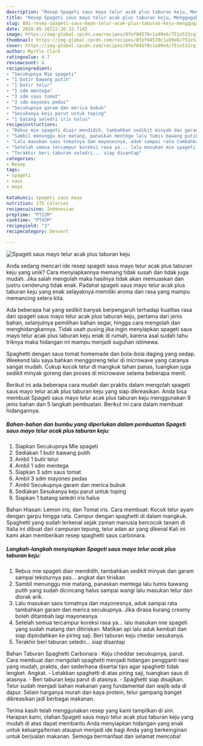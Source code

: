 ```yaml
---
description: "Resep Spageti saus mayo telur acak plus taburan keju, Menggugah Selera"
title: "Resep Spageti saus mayo telur acak plus taburan keju, Menggugah Selera"
slug: 801-resep-spageti-saus-mayo-telur-acak-plus-taburan-keju-menggugah-selera
date: 2020-05-16T22:26:32.714Z
image: https://img-global.cpcdn.com/recipes/0fef04570c1a99e6/751x532cq70/spageti-saus-mayo-telur-acak-plus-taburan-keju-foto-resep-utama.jpg
thumbnail: https://img-global.cpcdn.com/recipes/0fef04570c1a99e6/751x532cq70/spageti-saus-mayo-telur-acak-plus-taburan-keju-foto-resep-utama.jpg
cover: https://img-global.cpcdn.com/recipes/0fef04570c1a99e6/751x532cq70/spageti-saus-mayo-telur-acak-plus-taburan-keju-foto-resep-utama.jpg
author: Myrtle Clark
ratingvalue: 4.7
reviewcount: 4
recipeingredient:
- "Secukupnya Mie spageti"
- "1 butir bawang putih"
- "1 butir telur"
- "1 sdm mentega"
- "3 sdm saus tomat"
- "3 sdm mayones pedas"
- "Secukupnya garam dan merica bubuk"
- "Sesukanya keju parut untuk toping"
- "1 batang seledri iris halus"
recipeinstructions:
- "Rebus mie spageti diair mendidih, tambahkan sedikit minyak dan garam sampai teksturnya pas... angkat dan tiriskan"
- "Sambil menunggu mie matang, panaskan mentega lalu tumis bawang putih yang sudah dicincang halus sampai wangi lalu masukan telur dan diorak arik."
- "Lalu masukan saos tomatnya dan mayonesnya, aduk sampai rata tambahkan garam dan merica secukupnya. Jika dirasa kurang creamy boleh ditambah lagi mayonesnya."
- "Setelah semua tercampur koreksi rasa ya... lalu masukan mie spageti yang sudah matang dan ditiriskan. Matikan api lalu aduk kembali dan siap dipindahkan ke piring saji. Beri taburan keju chedar sesukanya."
- "Terakhir beri taburan seledri... siap disantap"
categories:
- Resep
tags:
- spageti
- saus
- mayo

katakunci: spageti saus mayo 
nutrition: 275 calories
recipecuisine: Indonesian
preptime: "PT22M"
cooktime: "PT45M"
recipeyield: "3"
recipecategory: Dessert

---
```



![Spageti saus mayo telur acak plus taburan keju](https://img-global.cpcdn.com/recipes/0fef04570c1a99e6/751x532cq70/spageti-saus-mayo-telur-acak-plus-taburan-keju-foto-resep-utama.jpg)

Anda sedang mencari ide resep spageti saus mayo telur acak plus taburan keju yang unik? Cara menyiapkannya memang tidak susah dan tidak juga mudah. Jika salah mengolah maka hasilnya tidak akan memuaskan dan justru cenderung tidak enak. Padahal spageti saus mayo telur acak plus taburan keju yang enak selayaknya memiliki aroma dan rasa yang mampu memancing selera kita.

Ada beberapa hal yang sedikit banyak berpengaruh terhadap kualitas rasa dari spageti saus mayo telur acak plus taburan keju, pertama dari jenis bahan, selanjutnya pemilihan bahan segar, hingga cara mengolah dan menghidangkannya. Tidak usah pusing jika ingin menyiapkan spageti saus mayo telur acak plus taburan keju enak di rumah, karena asal sudah tahu triknya maka hidangan ini mampu menjadi suguhan istimewa.

Spaghetti dengan saus tomat homemade dan bola-bola daging yang sedap. Weekend lalu saya bahkan menggoreng telur di microwave yang caranya sangat mudah. Cukup kocok telur di mangkuk tahan panas, tuangkan juga sedikit minyak goreng dan proses di microwave selama beberapa menit.


Berikut ini ada beberapa cara mudah dan praktis dalam mengolah spageti saus mayo telur acak plus taburan keju yang siap dikreasikan. Anda bisa membuat Spageti saus mayo telur acak plus taburan keju menggunakan 9 jenis bahan dan 5 langkah pembuatan. Berikut ini cara dalam membuat hidangannya.

<!--inarticleads1-->

##### Bahan-bahan dan bumbu yang diperlukan dalam pembuatan Spageti saus mayo telur acak plus taburan keju:

1. Siapkan Secukupnya Mie spageti
1. Sediakan 1 butir bawang putih
1. Ambil 1 butir telur
1. Ambil 1 sdm mentega
1. Siapkan 3 sdm saus tomat
1. Ambil 3 sdm mayones pedas
1. Ambil Secukupnya garam dan merica bubuk
1. Sediakan Sesukanya keju parut untuk toping
1. Siapkan 1 batang seledri iris halus


Bahan Hiasan: Lemon iris; dan Tomat iris. Cara membuat: Kocok telur ayam dengan garpu hingga rata. Campur dengan spaghetti di dalam mangkuk. Spaghetti yang sudah terkenal sejak zaman manusia bercocok tanam di Italia ini dibuat dari campuran tepung, telur adan air yang dikenal Kali ini kami akan memberikan resep spaghetti saus carbonara. 

<!--inarticleads2-->

##### Langkah-langkah menyiapkan Spageti saus mayo telur acak plus taburan keju:

1. Rebus mie spageti diair mendidih, tambahkan sedikit minyak dan garam sampai teksturnya pas... angkat dan tiriskan
1. Sambil menunggu mie matang, panaskan mentega lalu tumis bawang putih yang sudah dicincang halus sampai wangi lalu masukan telur dan diorak arik.
1. Lalu masukan saos tomatnya dan mayonesnya, aduk sampai rata tambahkan garam dan merica secukupnya. Jika dirasa kurang creamy boleh ditambah lagi mayonesnya.
1. Setelah semua tercampur koreksi rasa ya... lalu masukan mie spageti yang sudah matang dan ditiriskan. Matikan api lalu aduk kembali dan siap dipindahkan ke piring saji. Beri taburan keju chedar sesukanya.
1. Terakhir beri taburan seledri... siap disantap


Bahan Taburan Spaghetti Carbonara : Keju cheddar secukupnya, parut. Cara membuat dan mengolah spaghetti menjadi hidangan pengganti nasi yang mudah, praktis, dan sederhana disertai tips agar spaghetti tidak lengket. Angkat. - Letakkan spaghetti di atas piring saji, tuangkan saus di atasnya. - Beri taburan keju parut di atasnya. - Spaghetti siap disajikan. Telur sudah menjadi bahan makanan yang fundamental dan wajib ada di dapur. Selain harganya murah dan kaya protein, telur gampang banget dikreasikan jadi berbagai makanan. 

Terima kasih telah menggunakan resep yang kami tampilkan di sini. Harapan kami, olahan Spageti saus mayo telur acak plus taburan keju yang mudah di atas dapat membantu Anda menyiapkan hidangan yang enak untuk keluarga/teman ataupun menjadi ide bagi Anda yang berkeinginan untuk berjualan makanan. Semoga bermanfaat dan selamat mencoba!
